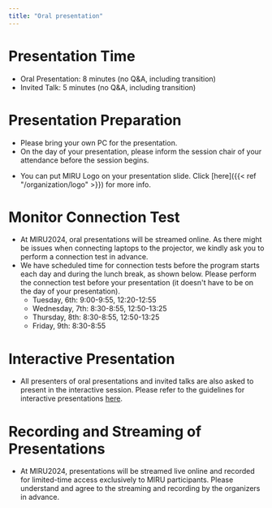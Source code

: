 ```yaml
---
title: "Oral presentation"
---
```


# Presentation Time
- Oral Presentation: 8 minutes (no Q&A, including transition)
- Invited Talk: 5 minutes (no Q&A, including transition)

# Presentation Preparation
- Please bring your own PC for the presentation.
- On the day of your presentation, please inform the session chair of your attendance before the session begins.
<!-- - The available connectors for the projector are HDMI, D-sub, and USB-C. -->
<!-- - The projector in the main hall supports a 16:9 aspect ratio. -->
- You can put MIRU Logo on your presentation slide. Click [here]({{< ref "/organization/logo" >}}) for more info.

# Monitor Connection Test
- At MIRU2024, oral presentations will be streamed online. As there might be issues when connecting laptops to the projector, we kindly ask you to perform a connection test in advance.
- We have scheduled time for connection tests before the program starts each day and during the lunch break, as shown below. Please perform the connection test before your presentation (it doesn't have to be on the day of your presentation).
	- Tuesday, 6th: 9:00-9:55, 12:20-12:55
	- Wednesday, 7th: 8:30-8:55, 12:50-13:25
	- Thursday, 8th: 8:30-8:55, 12:50-13:25
	- Friday, 9th: 8:30-8:55

# Interactive Presentation
- All presenters of oral presentations and invited talks are also asked to present in the interactive session. Please refer to the guidelines for interactive presentations [here](interactive).

# Recording and Streaming of Presentations
- At MIRU2024, presentations will be streamed live online and recorded for limited-time access exclusively to MIRU participants. Please understand and agree to the streaming and recording by the organizers in advance.

